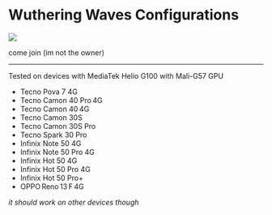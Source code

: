 # Wuthering Waves Configurations

[<img src="https://discord.com/api/guilds/798954204420112454/widget.png?style=banner2">](https://discord.gg/gczjQvgzWE)

come join (im not the owner)

---

Tested on devices with MediaTek Helio G100 with Mali-G57 GPU
+ Tecno Pova 7 4G
+ Tecno Camon 40 Pro 4G
+ Tecno Camon 40 4G
+ Tecno Camon 30S
+ Tecno Camon 30S Pro
+ Tecno Spark 30 Pro
+ Infinix Note 50 4G
+ Infinix Note 50 Pro 4G
+ Infinix Hot 50 4G
+ Infinix Hot 50 Pro 4G
+ Infinix Hot 50 Pro+
+ OPPO Reno 13 F 4G

_it should work on other devices though_
